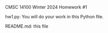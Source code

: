 CMSC 14100
Winter 2024
Homework #1

hw1.py: You will do your work in this Python file.

README.md: this file
